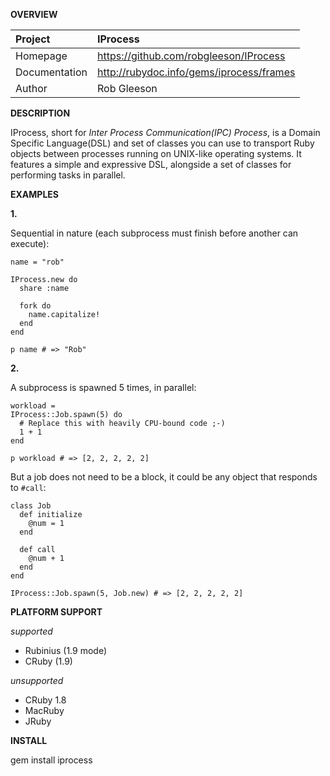 __OVERVIEW__


| Project         | IProcess    
|:----------------|:--------------------------------------------------
| Homepage        | https://github.com/robgleeson/IProcess
| Documentation   | http://rubydoc.info/gems/iprocess/frames 
| Author          | Rob Gleeson             


__DESCRIPTION__

  IProcess, short for _Inter Process Communication(IPC) Process_, is a
  Domain Specific Language(DSL) and set of classes you can use to transport
  Ruby objects between processes running on UNIX-like operating systems. 
  It features a simple and expressive DSL, alongside a set of classes for 
  performing tasks in parallel.

__EXAMPLES__

__1.__

Sequential in nature (each subprocess must finish before another can execute):

    name = "rob"

    IProcess.new do
      share :name
      
      fork do 
        name.capitalize!
      end
    end

    p name # => "Rob"
    
__2.__

A subprocess is spawned 5 times, in parallel:

    workload = 
    IProcess::Job.spawn(5) do
      # Replace this with heavily CPU-bound code ;-) 
      1 + 1
    end

    p workload # => [2, 2, 2, 2, 2]

But a job does not need to be a block, it could be any object that responds to `#call`:

    class Job
      def initialize
        @num = 1
      end

      def call
        @num + 1
      end
    end

    IProcess::Job.spawn(5, Job.new) # => [2, 2, 2, 2, 2]

__PLATFORM SUPPORT__

_supported_

  * Rubinius (1.9 mode) 
  * CRuby (1.9)

_unsupported_
  
  * CRuby 1.8
  * MacRuby
  * JRuby

__INSTALL__

gem install iprocess
